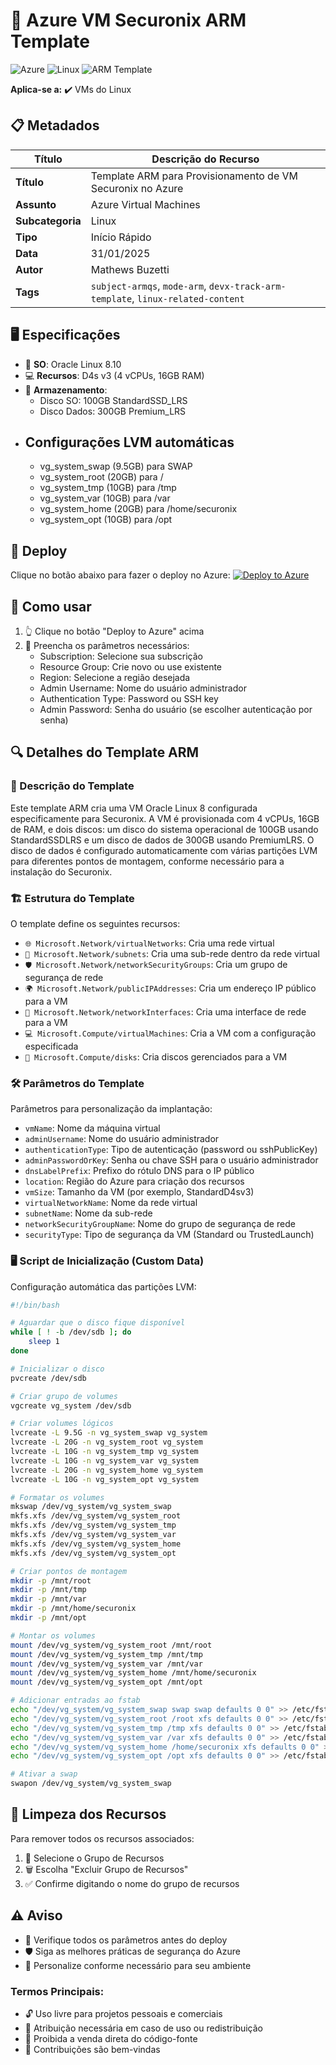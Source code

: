 # 🚀 Azure VM Securonix ARM Template

![Azure](https://img.shields.io/badge/Azure-blue?style=flat-square&logo=microsoftazure)
![Linux](https://img.shields.io/badge/Linux-FCC624?style=flat-square&logo=linux&logoColor=black)
![ARM Template](https://img.shields.io/badge/ARM-Template-orange?style=flat-square)

**Aplica-se a:** ✔️ VMs do Linux

## 📋 Metadados

| Título | Descrição do Recurso |
|--------|---------------------|
| **Título** | Template ARM para Provisionamento de VM Securonix no Azure |
| **Assunto** | Azure Virtual Machines |
| **Subcategoria** | Linux |
| **Tipo** | Início Rápido |
| **Data** | 31/01/2025 |
| **Autor** | Mathews Buzetti |
| **Tags** | `subject-armqs`, `mode-arm`, `devx-track-arm-template`, `linux-related-content` |

## 🖥️ Especificações

- 🐧 **SO**: Oracle Linux 8.10
- 💻 **Recursos**: D4s v3 (4 vCPUs, 16GB RAM)
- 💾 **Armazenamento**:
  - Disco SO: 100GB StandardSSD_LRS
  - Disco Dados: 300GB Premium_LRS
- ## Configurações LVM automáticas
  - vg_system_swap (9.5GB) para SWAP
  - vg_system_root (20GB) para /
  - vg_system_tmp (10GB) para /tmp
  - vg_system_var (10GB) para /var
  - vg_system_home (20GB) para /home/securonix
  - vg_system_opt (10GB) para /opt

## 🚀 Deploy

Clique no botão abaixo para fazer o deploy no Azure:
[![Deploy to Azure](https://aka.ms/deploytoazurebutton)](https://portal.azure.com/#create/Microsoft.Template/uri/https%3A%2F%2Fraw.githubusercontent.com%2Fmathewsbuzetti%2Fsecuronixish%2Fmain%2Fazuredeploy.json)

## 📝 Como usar

1. 👆 Clique no botão "Deploy to Azure" acima
2. 🔧 Preencha os parâmetros necessários:
   - Subscription: Selecione sua subscrição
   - Resource Group: Crie novo ou use existente
   - Region: Selecione a região desejada
   - Admin Username: Nome do usuário administrador
   - Authentication Type: Password ou SSH key
   - Admin Password: Senha do usuário (se escolher autenticação por senha)

## 🔍 Detalhes do Template ARM

### 📄 Descrição do Template

Este template ARM cria uma VM Oracle Linux 8 configurada especificamente para Securonix. A VM é provisionada com 4 vCPUs, 16GB de RAM, e dois discos: um disco do sistema operacional de 100GB usando StandardSSDLRS e um disco de dados de 300GB usando PremiumLRS. O disco de dados é configurado automaticamente com várias partições LVM para diferentes pontos de montagem, conforme necessário para a instalação do Securonix.

### 🏗️ Estrutura do Template

O template define os seguintes recursos:

- `🌐 Microsoft.Network/virtualNetworks`: Cria uma rede virtual
- `🔗 Microsoft.Network/subnets`: Cria uma sub-rede dentro da rede virtual
- `🛡️ Microsoft.Network/networkSecurityGroups`: Cria um grupo de segurança de rede
- `🌍 Microsoft.Network/publicIPAddresses`: Cria um endereço IP público para a VM
- `🔌 Microsoft.Network/networkInterfaces`: Cria uma interface de rede para a VM
- `💻 Microsoft.Compute/virtualMachines`: Cria a VM com a configuração especificada
- `💾 Microsoft.Compute/disks`: Cria discos gerenciados para a VM

### 🛠️ Parâmetros do Template

Parâmetros para personalização da implantação:

- `vmName`: Nome da máquina virtual
- `adminUsername`: Nome do usuário administrador
- `authenticationType`: Tipo de autenticação (password ou sshPublicKey)
- `adminPasswordOrKey`: Senha ou chave SSH para o usuário administrador
- `dnsLabelPrefix`: Prefixo do rótulo DNS para o IP público
- `location`: Região do Azure para criação dos recursos
- `vmSize`: Tamanho da VM (por exemplo, StandardD4sv3)
- `virtualNetworkName`: Nome da rede virtual
- `subnetName`: Nome da sub-rede
- `networkSecurityGroupName`: Nome do grupo de segurança de rede
- `securityType`: Tipo de segurança da VM (Standard ou TrustedLaunch)

### 🖥️ Script de Inicialização (Custom Data)

Configuração automática das partições LVM:

```bash
#!/bin/bash

# Aguardar que o disco fique disponível
while [ ! -b /dev/sdb ]; do
    sleep 1
done

# Inicializar o disco
pvcreate /dev/sdb

# Criar grupo de volumes
vgcreate vg_system /dev/sdb

# Criar volumes lógicos
lvcreate -L 9.5G -n vg_system_swap vg_system
lvcreate -L 20G -n vg_system_root vg_system
lvcreate -L 10G -n vg_system_tmp vg_system
lvcreate -L 10G -n vg_system_var vg_system
lvcreate -L 20G -n vg_system_home vg_system
lvcreate -L 10G -n vg_system_opt vg_system

# Formatar os volumes
mkswap /dev/vg_system/vg_system_swap
mkfs.xfs /dev/vg_system/vg_system_root
mkfs.xfs /dev/vg_system/vg_system_tmp
mkfs.xfs /dev/vg_system/vg_system_var
mkfs.xfs /dev/vg_system/vg_system_home
mkfs.xfs /dev/vg_system/vg_system_opt

# Criar pontos de montagem
mkdir -p /mnt/root
mkdir -p /mnt/tmp
mkdir -p /mnt/var
mkdir -p /mnt/home/securonix
mkdir -p /mnt/opt

# Montar os volumes
mount /dev/vg_system/vg_system_root /mnt/root
mount /dev/vg_system/vg_system_tmp /mnt/tmp
mount /dev/vg_system/vg_system_var /mnt/var
mount /dev/vg_system/vg_system_home /mnt/home/securonix
mount /dev/vg_system/vg_system_opt /mnt/opt

# Adicionar entradas ao fstab
echo "/dev/vg_system/vg_system_swap swap swap defaults 0 0" >> /etc/fstab
echo "/dev/vg_system/vg_system_root /root xfs defaults 0 0" >> /etc/fstab
echo "/dev/vg_system/vg_system_tmp /tmp xfs defaults 0 0" >> /etc/fstab
echo "/dev/vg_system/vg_system_var /var xfs defaults 0 0" >> /etc/fstab
echo "/dev/vg_system/vg_system_home /home/securonix xfs defaults 0 0" >> /etc/fstab
echo "/dev/vg_system/vg_system_opt /opt xfs defaults 0 0" >> /etc/fstab

# Ativar a swap
swapon /dev/vg_system/vg_system_swap
```

## 🧹 Limpeza dos Recursos

Para remover todos os recursos associados:

1. 📂 Selecione o Grupo de Recursos
2. 🗑️ Escolha "Excluir Grupo de Recursos"
3. ✅ Confirme digitando o nome do grupo de recursos

## ⚠️ Aviso

- 🔗 Verifique todos os parâmetros antes do deploy
- 🛡️ Siga as melhores práticas de segurança do Azure
- 🔧 Personalize conforme necessário para seu ambiente

### Termos Principais:

- 🔓 Uso livre para projetos pessoais e comerciais
- 📝 Atribuição necessária em caso de uso ou redistribuição
- 🚫 Proibida a venda direta do código-fonte
- 🤝 Contribuições são bem-vindas
